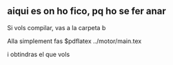 aiqui es on ho fico, pq ho se fer anar
-------------------------------------

Si vols compilar, vas a la carpeta b

Alla simplement fas
$pdflatex ../motor/main.tex

i obtindras el que vols
